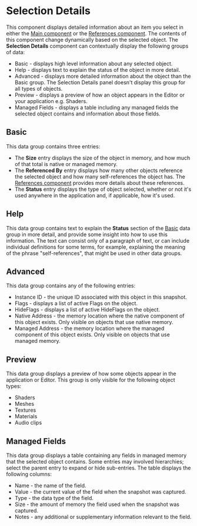 # Selection Details

This component displays detailed information about an item you select in either the [Main component](main-component.md) or the [References component](references-component.md). The contents of this component change dynamically based on the selected object. The __Selection Details__ component can contextually display the following groups of data:

* Basic - displays high level information about any selected object.
* Help - displays text to explain the status of the object in more detail.
* Advanced - displays more detailed information about the object than the Basic group. The Selection Details panel doesn't display this group for all types of objects.
* Preview - displays a preview of how an object appears in the Editor or your application e.g. Shaders.
* Managed Fields - displays a table including any managed fields the selected object contains and information about those fields.

## Basic

This data group contains three entries:

* The **Size** entry displays the size of the object in memory, and how much of that total is native or managed memory.
* The **Referenced By** entry displays how many other objects reference the selected object and how many self-references the object has. The [References component](references-component.md) provides more details about these references.
* The **Status** entry displays the type of object selected, whether or not it's used anywhere in the application and, if applicable, how it's used.

## Help

This data group contains text to explain the __Status__ section of the [Basic](#basic) data group in more detail, and provide some insight into how to use this information. The text can consist only of a paragraph of text, or can include individual definitions for some terms, for example, explaining the meaning of the phrase "self-references", that might be used in other data groups.

## Advanced

This data group contains any of the following entries:

* Instance ID - the unique ID associated with this object in this snapshot.
* Flags - displays a list of active Flags on the object.
* HideFlags - displays a list of active HideFlags on the object.
* Native Address - the memory location where the native component of this object exists. Only visible on objects that use native memory.
* Managed Address - the memory location where the managed component of this object exists. Only visible on objects that use managed memory.

## Preview

This data group displays a preview of how some objects appear in the application or Editor. This group is only visible for the following object types:

* Shaders
* Meshes
* Textures
* Materials
* Audio clips

## Managed Fields

This data group displays a table containing any fields in managed memory that the selected object contains. Some entries may involved hierarchies; select the parent entry to expand or hide sub-entries. The table displays the following columns:

* Name - the name of the field.
* Value - the current value of the field when the snapshot was captured.
* Type - the data type of the field.
* Size - the amount of memory the field used when the snapshot was captured.
* Notes - any additional or supplementary information relevant to the field.
